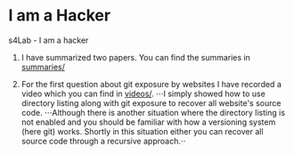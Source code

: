 # I am a Hacker
s4Lab - I am a hacker

1. I have summarized two papers. You can find the summaries in [summaries/](https://github.com/Javad-Alipanah/i-am-a-hacker/tree/master/summaries)

2. For the first question about git exposure by websites I have recorded a video which you can find in [videos/](https://github.com/Javad-Alipanah/i-am-a-hacker/tree/master/videos).  ⋅⋅⋅I simply showed how to use directory listing along with git exposure to recover all website's source code.
⋅⋅⋅Although there is another situation where the directory listing is not enabled and you should be familiar with how a versioning system (here git) works. Shortly in this situation either you can recover all source code through a recursive approach.⋅⋅
